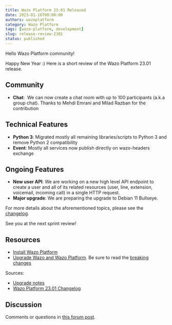 ```yaml
---
title: Wazo Platform 23.01 Released
date: 2023-01-16T00:00:00
authors: wazoplatform
category: Wazo Platform
tags: [wazo-platform, development]
slug: release-review-2301
status: published
---
```


Hello Wazo Platform community!

Happy New Year :)
Here is a short review of the Wazo Platform 23.01 release.

## Community

- **Chat**:  We can now create a chat room with up to 100 participants (a.k.a
  group chat). Thanks to Mehdi Emrani and Milad Razban for the contribution

## Technical Features

- **Python 3**: Migrated mostly all remaining libraries/scripts to Python 3 and
  remove Python 2 compatibility
- **Event**: Mostly all services now publish directly on wazo-headers exchange

## Ongoing Features

- **New user API**: We are working on a new high level API endpoint to create a
  user and all of its related resources (user, line, extension, voicemail,
  incoming call) in a single HTTP request.
- **Major upgrade**: We are preparing the upgrade to Debian 11 Bullseye.

For more details about the aforementioned topics, please see the
[changelog](https://wazo-dev.atlassian.net/issues/?jql=project%3DWAZO%20AND%20fixVersion%3D23.01).

See you at the next sprint review!

<!-- truncate -->

## Resources

- [Install Wazo Platform](/use-cases)
- [Upgrade Wazo and Wazo Platform](/uc-doc/upgrade/). Be sure to read the
  [breaking changes](/uc-doc/upgrade/upgrade_notes#23-01)

Sources:

- [Upgrade notes](/uc-doc/upgrade/upgrade_notes#23-01)
- [Wazo Platform 23.01 Changelog](https://wazo-dev.atlassian.net/issues/?jql=project%3DWAZO%20AND%20fixVersion%3D23.01)

## Discussion

Comments or questions in
[this forum post](https://wazo-platform.discourse.group/t/blog-wazo-platform-23-01-released).
